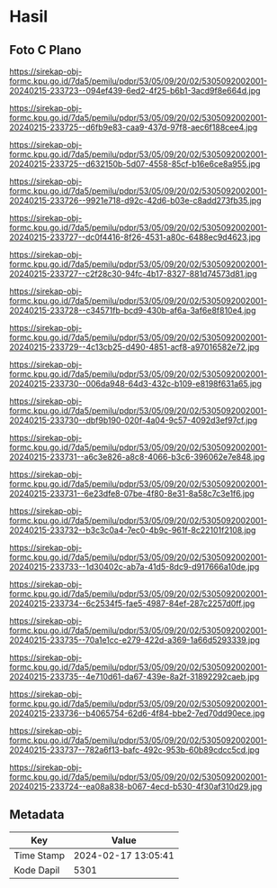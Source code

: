 # Hasil

## Foto C Plano

https://sirekap-obj-formc.kpu.go.id/7da5/pemilu/pdpr/53/05/09/20/02/5305092002001-20240215-233723--094ef439-6ed2-4f25-b6b1-3acd9f8e664d.jpg

https://sirekap-obj-formc.kpu.go.id/7da5/pemilu/pdpr/53/05/09/20/02/5305092002001-20240215-233725--d6fb9e83-caa9-437d-97f8-aec6f188cee4.jpg

https://sirekap-obj-formc.kpu.go.id/7da5/pemilu/pdpr/53/05/09/20/02/5305092002001-20240215-233725--d632150b-5d07-4558-85cf-b16e6ce8a955.jpg

https://sirekap-obj-formc.kpu.go.id/7da5/pemilu/pdpr/53/05/09/20/02/5305092002001-20240215-233726--9921e718-d92c-42d6-b03e-c8add273fb35.jpg

https://sirekap-obj-formc.kpu.go.id/7da5/pemilu/pdpr/53/05/09/20/02/5305092002001-20240215-233727--dc0f4416-8f26-4531-a80c-6488ec9d4623.jpg

https://sirekap-obj-formc.kpu.go.id/7da5/pemilu/pdpr/53/05/09/20/02/5305092002001-20240215-233727--c2f28c30-94fc-4b17-8327-881d74573d81.jpg

https://sirekap-obj-formc.kpu.go.id/7da5/pemilu/pdpr/53/05/09/20/02/5305092002001-20240215-233728--c34571fb-bcd9-430b-af6a-3af6e8f810e4.jpg

https://sirekap-obj-formc.kpu.go.id/7da5/pemilu/pdpr/53/05/09/20/02/5305092002001-20240215-233729--4c13cb25-d490-4851-acf8-a97016582e72.jpg

https://sirekap-obj-formc.kpu.go.id/7da5/pemilu/pdpr/53/05/09/20/02/5305092002001-20240215-233730--006da948-64d3-432c-b109-e8198f631a65.jpg

https://sirekap-obj-formc.kpu.go.id/7da5/pemilu/pdpr/53/05/09/20/02/5305092002001-20240215-233730--dbf9b190-020f-4a04-9c57-4092d3ef97cf.jpg

https://sirekap-obj-formc.kpu.go.id/7da5/pemilu/pdpr/53/05/09/20/02/5305092002001-20240215-233731--a6c3e826-a8c8-4066-b3c6-396062e7e848.jpg

https://sirekap-obj-formc.kpu.go.id/7da5/pemilu/pdpr/53/05/09/20/02/5305092002001-20240215-233731--6e23dfe8-07be-4f80-8e31-8a58c7c3e1f6.jpg

https://sirekap-obj-formc.kpu.go.id/7da5/pemilu/pdpr/53/05/09/20/02/5305092002001-20240215-233732--b3c3c0a4-7ec0-4b9c-961f-8c22101f2108.jpg

https://sirekap-obj-formc.kpu.go.id/7da5/pemilu/pdpr/53/05/09/20/02/5305092002001-20240215-233733--1d30402c-ab7a-41d5-8dc9-d917666a10de.jpg

https://sirekap-obj-formc.kpu.go.id/7da5/pemilu/pdpr/53/05/09/20/02/5305092002001-20240215-233734--6c2534f5-fae5-4987-84ef-287c2257d0ff.jpg

https://sirekap-obj-formc.kpu.go.id/7da5/pemilu/pdpr/53/05/09/20/02/5305092002001-20240215-233735--70a1e1cc-e279-422d-a369-1a66d5293339.jpg

https://sirekap-obj-formc.kpu.go.id/7da5/pemilu/pdpr/53/05/09/20/02/5305092002001-20240215-233735--4e710d61-da67-439e-8a2f-31892292caeb.jpg

https://sirekap-obj-formc.kpu.go.id/7da5/pemilu/pdpr/53/05/09/20/02/5305092002001-20240215-233736--b4065754-62d6-4f84-bbe2-7ed70dd90ece.jpg

https://sirekap-obj-formc.kpu.go.id/7da5/pemilu/pdpr/53/05/09/20/02/5305092002001-20240215-233737--782a6f13-bafc-492c-953b-60b89cdcc5cd.jpg

https://sirekap-obj-formc.kpu.go.id/7da5/pemilu/pdpr/53/05/09/20/02/5305092002001-20240215-233724--ea08a838-b067-4ecd-b530-4f30af310d29.jpg


## Metadata

| Key        | Value               |
| ---------- | ------------------- |
| Time Stamp | 2024-02-17 13:05:41 |
| Kode Dapil | 5301                |



